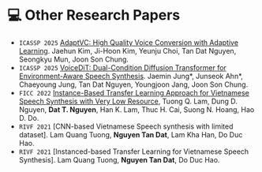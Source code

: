 
# 💻 Other Research Papers

- ``ICASSP 2025`` [AdaptVC: High Quality Voice Conversion with Adaptive Learning](). Jaehun Kim, Ji-Hoon Kim, Yeunju Choi, Tan Dat Nguyen, Seongkyu Mun, Joon Son Chung.
- ``ICASSP 2025`` [VoiceDiT: Dual-Condition Diffusion Transformer for Environment-Aware Speech Synthesis](https://arxiv.org/pdf/2412.19259). Jaemin Jung*, Junseok Ahn*, Chaeyoung Jung, Tan Dat Nguyen, Youngjoon Jang, Joon Son Chung.
- ``FICC 2022`` [Instance-Based Transfer Learning Approach for Vietnamese Speech Synthesis with Very Low Resource](https://link.springer.com/chapter/10.1007/978-3-030-98015-3_10), Tuong Q. Lam, Dung D. Nguyen, **Dat T. Nguyen**, Han K. Lam, Thuc H. Cai, Suong N. Hoang, Hao D. Do.
- ``RIVF 2021`` [CNN-based Vietnamese Speech synthesis with limited dataset]. Lam Quang Tuong, **Nguyen Tan Dat**, Lam Kha Han, Do Duc Hao.
- ``RIVF 2021`` [Instanced-based Transfer Learning for Vietnamese Speech Synthesis]. Lam Quang Tuong, **Nguyen Tan Dat**, Do Duc Hao.

